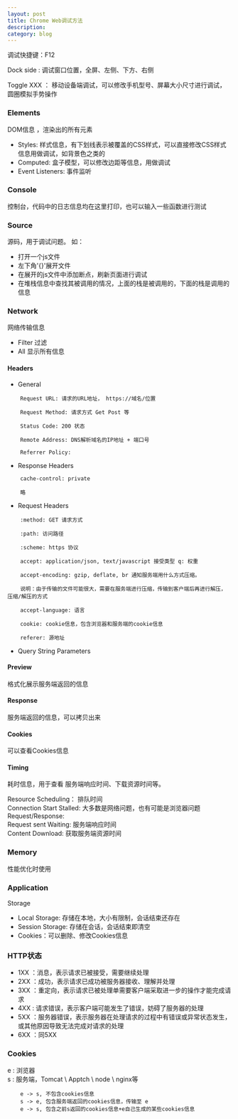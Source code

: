 ```yaml
---
layout: post
title: Chrome Web调试方法
description: 
category: blog
---
```



调试快捷键：F12

Dock side : 调试窗口位置，全屏、左侧、下方、右侧

Toggle XXX ： 移动设备端调试，可以修改手机型号、屏幕大小尺寸进行调试，圆圈模拟手势操作

### Elements 
DOM信息 ，渲染出的所有元素
- Styles: 样式信息，有下划线表示被覆盖的CSS样式，可以直接修改CSS样式信息用做调试，如背景色之类的
- Computed: 盒子模型，可以修改边距等信息，用做调试
- Event Listeners: 事件监听

### Console
控制台，代码中的日志信息均在这里打印，也可以输入一些函数进行测试

### Source
源码，用于调试问题。
如：
- 打开一个js文件
- 左下角'{}'展开文件
- 在展开的js文件中添加断点，刷新页面进行调试
- 在堆栈信息中查找其被调用的情况，上面的栈是被调用的，下面的栈是调用的信息

### Network
网络传输信息
- Filter 过滤 
- All 显示所有信息

#### Headers
- General  
```
    Request URL: 请求的URL地址， https://域名/位置

    Request Method: 请求方式 Get Post 等

    Status Code: 200 状态

    Remote Address: DNS解析域名的IP地址 + 端口号

    Referrer Policy: 
```
- Response Headers
```
    cache-control: private

    略
```
- Request Headers
```
    :method: GET 请求方式

    :path: 访问路径

    :scheme: https 协议

    accept: application/json, text/javascript 接受类型 q: 权重

    accept-encoding: gzip, deflate, br 通知服务端用什么方式压缩。

    说明：由于传输的文件可能很大，需要在服务端进行压缩，传输到客户端后再进行解压，压缩/解压的方式

    accept-language: 语言

    cookie: cookie信息，包含浏览器和服务端的cookie信息

    referer: 源地址
```
- Query String Parameters

#### Preview
格式化展示服务端返回的信息

#### Response
服务端返回的信息，可以拷贝出来

#### Cookies 
可以查看Cookies信息

#### Timing
耗时信息，用于查看 服务端响应时间、下载资源时间等。

Resource Scheduling： 排队时间  
Connection Start Stalled: 大多数是网络问题，也有可能是浏览器问题  
Request/Response:   
Request sent Waiting: 服务端响应时间  
Content Download: 获取服务端资源时间

### Memory 
性能优化时使用

### Application 
Storage 
- Local Storage: 存储在本地，大小有限制，会话结束还存在
- Session Storage: 存储在会话，会话结束即清空
- Cookies：可以删除、修改Cookies信息

### HTTP状态
- 1XX ：消息，表示请求已被接受，需要继续处理
- 2XX ：成功，表示请求已成功被服务器接收、理解并处理
- 3XX ：重定向，表示请求已被处理单需要客户端采取进一步的操作才能完成请求
- 4XX : 请求错误，表示客户端可能发生了错误，妨碍了服务器的处理
- 5XX ：服务器错误，表示服务器在处理请求的过程中有错误或异常状态发生，或其他原因导致无法完成对请求的处理
- 6XX ：同5XX

### Cookies 
e : 浏览器  
s : 服务端，Tomcat \ Apptch \ node \ nginx等
```
    e -> s, 不包含cookies信息
    s -> e, 包含服务端返回的cookies信息，传输至 e
    e -> s, 包含之前s返回的cookies信息+e自己生成的某些cookies信息
```








